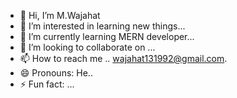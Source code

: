 - 👋 Hi, I’m M.Wajahat
- 👀 I’m interested in learning new things...
- 🌱 I’m currently learning MERN developer...
- 💞️ I’m looking to collaborate on ...
- 📫 How to reach me ..   wajahat131992@gmail.com.
- 😄 Pronouns: He..
- ⚡ Fun fact: ...

<!---
Wajahat0189/Wajahat0189 is a ✨ special ✨ repository because its `README.md` (this file) appears on your GitHub profile.
You can click the Preview link to take a look at your changes.
--->
